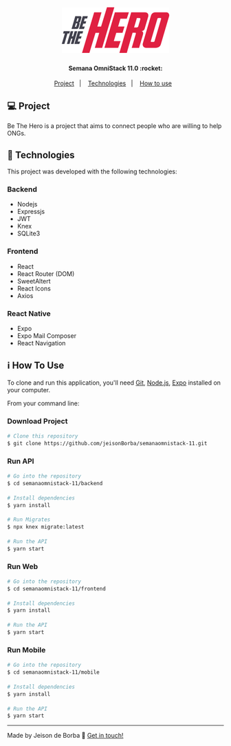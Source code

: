 <h1 align="center">
  <img alt="BeTheHero" title="#BeTheHero" src=".github/logo.svg" width="250px" />
</h1>

<h4 align="center"> 
	Semana OmniStack 11.0 :rocket:
</h4>

<p align="center">
  <a href="#-project">Project</a>&nbsp;&nbsp;&nbsp;|&nbsp;&nbsp;&nbsp;
  <a href="#rocket-Technologies">Technologies</a>&nbsp;&nbsp;&nbsp;|&nbsp;&nbsp;&nbsp;
  <a href="#how-to-use">How to use</a>&nbsp;&nbsp;&nbsp;
</p>

## 💻 Project
Be The Hero is a project that aims to connect people who are willing to help ONGs.

## :rocket: Technologies
This project was developed with the following technologies:

### Backend
- Nodejs
- Expressjs
- JWT
- Knex
- SQLite3

### Frontend
- React
- React Router (DOM)
- SweetAltert
- React Icons
- Axios

### React Native
- Expo
- Expo Mail Composer
- React Navigation

## :information_source: How To Use
To clone and run this application, you'll need [Git](https://git-scm.com), [Node.js][nodejs], [Expo][expo] installed on your computer.

From your command line:

### Download Project
```bash
# Clone this repository
$ git clone https://github.com/jeisonBorba/semanaomnistack-11.git
```

### Run API
```bash
# Go into the repository
$ cd semanaomnistack-11/backend

# Install dependencies
$ yarn install

# Run Migrates
$ npx knex migrate:latest 

# Run the API
$ yarn start
```

### Run Web
```bash
# Go into the repository
$ cd semanaomnistack-11/frontend

# Install dependencies
$ yarn install

# Run the API
$ yarn start
```

### Run Mobile
```bash
# Go into the repository
$ cd semanaomnistack-11/mobile

# Install dependencies
$ yarn install

# Run the API
$ yarn start
```

---
Made by Jeison de Borba :wave: [Get in touch!](https://www.linkedin.com/in/jeison-de-borba/)

[nodejs]: https://nodejs.org/
[yarn]: https://yarnpkg.com/
[expo]: https://expo.io/
